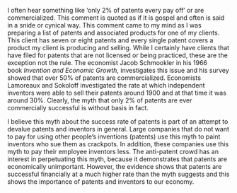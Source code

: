 
I often hear something like ‘only 2% of patents every pay off’ or are commercialized. This comment is quoted as if it is gospel and often is said in a snide or cynical way. This comment came to my mind as I was preparing a list of patents and associated products for one of my clients. This client has seven or eight patents and every single patent covers a product my client is producing and selling. While I certainly have clients that have filed for patents that are not licensed or being practiced, these are the exception not the rule. The economist Jacob Schmookler in his 1966 book _Invention and Economic Growth_, investigates this issue and his survey showed that over 50% of patents are commercialized. Economists Lamoreaux and Sokoloff investigated the rate at which independent inventors were able to sell their patents around 1900 and at that time it was around 30%. Clearly, the myth that only 2% of patents are ever commercially successful is without basis in fact.

I believe this myth about the success rate of patents is part of an attempt to devalue patents and inventors in general. Large companies that do not want to pay for using other people’s inventions (patents) use this myth to paint inventors who sue them as crackpots. In addition, these companies use this myth to pay their employee inventors less. The anti-patent crowd has an interest in perpetuating this myth, because it demonstrates that patents are economically unimportant. However, the evidence shows that patents are successful financially at a much higher rate than the myth suggests and this shows the importance of patents and inventors to our economy.